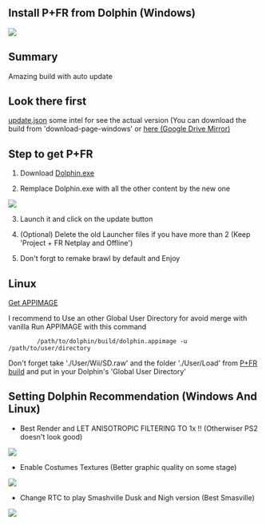 
## Install P+FR from Dolphin (Windows)


<img src="https://github.com/Kenmak77/skills-github-pages/blob/main/French%20PM%20logo3.png?raw=true" align="middle"/>

## Summary
Amazing build with auto update

## Look there first
[update.json](https://kenmak77.github.io/skills-github-pages/update.json) some intel for see the actual version (You can download the build from 'download-page-windows' or [here (Google Drive Mirror)](https://drive.google.com/file/d/1lVseYN-Ycp4TEMNZNuAdHeehSx5Dd1Oq/view?usp=drive_link)

## Step to get P+FR

1. Download [Dolphin.exe](https://github.com/Kenmak77/skills-github-pages/releases/download/P%2BFR/Install.P+fr.zip)

2. Remplace Dolphin.exe with all the other content by the new one
<img src="https://github.com/Kenmak77/skills-github-pages/blob/main/Capture%20d'%C3%A9cran%202025-05-17%20030209.png?raw=true" align=left/>


3. Launch it and click on the update button

4. (Optional) Delete the old Launcher files if you have more than 2 (Keep 'Project + FR Netplay and Offline')

5. Don't forgt to remake brawl by default and Enjoy                                                                                                                                                                                                                                                                                                


## Linux                                                                                                                                                                                                                                                                

[Get APPIMAGE](https://pplusfr.org/P%2BFR.appimage)

I recommend to Use an other Global User Directory for avoid merge with vanilla
Run APPIMAGE with this command 

            /path/to/dolphin/build/dolphin.appimage -u /path/to/user/directory
            
Don't forget take './User/Wii/SD.raw' and the folder './User/Load' from [P+FR build](https://drive.google.com/file/d/1lVseYN-Ycp4TEMNZNuAdHeehSx5Dd1Oq/view?usp=drive_link) and put in your Dolphin's 'Global User Directory'


## Setting Dolphin Recommendation (Windows And Linux)

- Best Render and LET ANISOTROPIC FILTERING TO 1x !! (Otherwiser PS2 doesn't look good)

<img src="https://github.com/user-attachments/assets/5ffbf588-cfbc-4726-a26f-3232e6379bb6" align=left/>                                                                                                                                                                       
                                                                                                                                                                                                                                                                                                                            

- Enable Costumes Textures (Better graphic quality on some stage)

<img src="https://github.com/user-attachments/assets/a1dbface-1a67-4a0f-8af0-eb9c66b3bc78" align=left/>                                                                                                                                                                        

- Change RTC to play Smashville Dusk and Nigh version (Best Smasville)                                                                                                                                                                                      

<img src="https://github.com/user-attachments/assets/b082d05f-4387-41b5-be5f-19fbbb93d315" align =left/>




